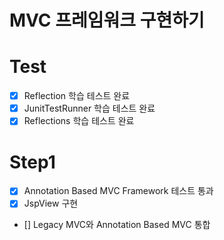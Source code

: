 # MVC 프레임워크 구현하기
# Test
- [x] Reflection 학습 테스트 완료
- [x] JunitTestRunner 학습 테스트 완료
- [x] Reflections 학습 테스트 완료
# Step1
- [x] Annotation Based MVC Framework 테스트 통과
- [x] JspView 구현 
- [] Legacy MVC와 Annotation Based MVC 통합